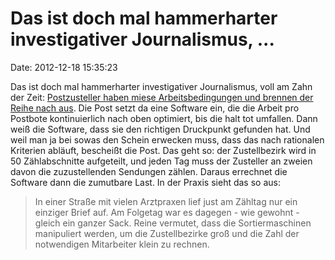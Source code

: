 Das ist doch mal hammerharter investigativer Journalismus, \...
===============================================================

Date: 2012-12-18 15:35:23

Das ist doch mal hammerharter investigativer Journalismus, voll am Zahn
der Zeit: [Postzusteller haben miese Arbeitsbedingungen und brennen der
Reihe nach aus](http://ml.spiegel.de/article.do?id=872264). Die Post
setzt da eine Software ein, die die Arbeit pro Postbote kontinuierlich
nach oben optimiert, bis die halt tot umfallen. Dann weiß die Software,
dass sie den richtigen Druckpunkt gefunden hat. Und weil man ja bei
sowas den Schein erwecken muss, dass das nach rationalen Kriterien
abläuft, bescheißt die Post. Das geht so: der Zustellbezirk wird in 50
Zählabschnitte aufgeteilt, und jeden Tag muss der Zusteller an zweien
davon die zuzustellenden Sendungen zählen. Daraus errechnet die Software
dann die zumutbare Last. In der Praxis sieht das so aus:

> In einer Straße mit vielen Arztpraxen lief just am Zähltag nur ein
> einziger Brief auf. Am Folgetag war es dagegen - wie gewohnt - gleich
> ein ganzer Sack. Reine vermutet, dass die Sortiermaschinen manipuliert
> werden, um die Zustellbezirke groß und die Zahl der notwendigen
> Mitarbeiter klein zu rechnen.
